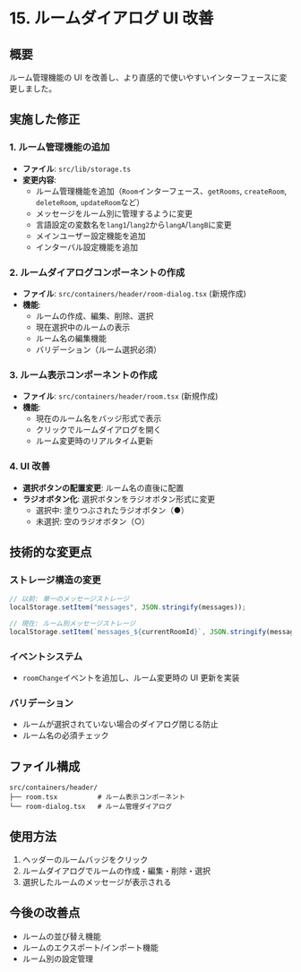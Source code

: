# 15. ルームダイアログ UI 改善

## 概要

ルーム管理機能の UI を改善し、より直感的で使いやすいインターフェースに変更しました。

## 実施した修正

### 1. ルーム管理機能の追加

- **ファイル**: `src/lib/storage.ts`
- **変更内容**:
  - ルーム管理機能を追加（`Room`インターフェース、`getRooms`, `createRoom`, `deleteRoom`, `updateRoom`など）
  - メッセージをルーム別に管理するように変更
  - 言語設定の変数名を`lang1`/`lang2`から`langA`/`langB`に変更
  - メインユーザー設定機能を追加
  - インターバル設定機能を追加

### 2. ルームダイアログコンポーネントの作成

- **ファイル**: `src/containers/header/room-dialog.tsx` (新規作成)
- **機能**:
  - ルームの作成、編集、削除、選択
  - 現在選択中のルームの表示
  - ルーム名の編集機能
  - バリデーション（ルーム選択必須）

### 3. ルーム表示コンポーネントの作成

- **ファイル**: `src/containers/header/room.tsx` (新規作成)
- **機能**:
  - 現在のルーム名をバッジ形式で表示
  - クリックでルームダイアログを開く
  - ルーム変更時のリアルタイム更新

### 4. UI 改善

- **選択ボタンの配置変更**: ルーム名の直後に配置
- **ラジオボタン化**: 選択ボタンをラジオボタン形式に変更
  - 選択中: 塗りつぶされたラジオボタン（●）
  - 未選択: 空のラジオボタン（○）

## 技術的な変更点

### ストレージ構造の変更

```typescript
// 以前: 単一のメッセージストレージ
localStorage.setItem("messages", JSON.stringify(messages));

// 現在: ルーム別メッセージストレージ
localStorage.setItem(`messages_${currentRoomId}`, JSON.stringify(messages));
```

### イベントシステム

- `roomChange`イベントを追加し、ルーム変更時の UI 更新を実装

### バリデーション

- ルームが選択されていない場合のダイアログ閉じる防止
- ルーム名の必須チェック

## ファイル構成

```
src/containers/header/
├── room.tsx          # ルーム表示コンポーネント
└── room-dialog.tsx   # ルーム管理ダイアログ
```

## 使用方法

1. ヘッダーのルームバッジをクリック
2. ルームダイアログでルームの作成・編集・削除・選択
3. 選択したルームのメッセージが表示される

## 今後の改善点

- ルームの並び替え機能
- ルームのエクスポート/インポート機能
- ルーム別の設定管理
